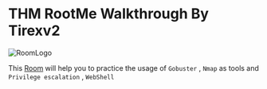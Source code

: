 # THM RootMe Walkthrough By Tirexv2
![RoomLogo](https://miro.medium.com/max/700/0*4vGBRHcDbSK82n4P.png)

This [Room](https://tryhackme.com/room/rrootme) will help you to practice the usage of `Gobuster` , `Nmap` as tools and `Privilege escalation` , `WebShell` 
